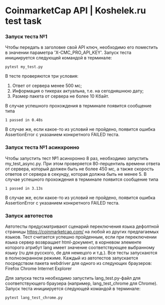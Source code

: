 # CoinmarketCap API | Koshelek.ru test task

### Запуск теста №1

Чтобы передать в заголовке свой API ключ, необходимо его поместить в значении параметра 'X-CMC_PRO_API_KEY'.
Запуск теста инициируется следующей командой в терминале:
```shell script
pytest my_test.py
```
В тесте проверяются три условия:
1) Ответ от сервера менее 500 мс;
2) Информация о тикерах актуальна, т.е. на сегодняшнюю дату;
3) Размер пакета от сервера не более 10 Кбайт.

В случае успешного прохождения в терминале появится сообщение типа 
```shell script
1 passed in 0.48s
```
В случае же, если какое-то из условий не пройдено, появится ошибка AssertionError с указанием конкретного FAILED теста.

### Запуск теста №1 асинхронно

Чтобы запустить тест №1 асинхронно 8 раз, необходимо запустить my_test_async.py. 
При этом проверяется 80-перцентиль времени ответа от сервера, который должен быть не более 450 мс,
а также скорость ответов от сервера в секунду, которая должна быть не менее 5.
В случае успешного прохождения в терминале появится сообщение типа 
```shell script
1 passed in 3.13s 
```
В случае же, если какое-то из условий не пройдено, появится ошибка AssertionError с указанием конкретного FAILED теста.

### Запуск автотестов

Автотесты предусматривают сценарий переключения языка дефолтной страницы https://coinmarketcap.com/ на любой из других
предлагаемых языков. Тест считается успешно пройденным, если при переключении языка сервер возвращает html-документ, в корневом элементе которого атрибут lang имеет значение соответствующее выбранному языку (ru для русского, de для немецого и т.д.). Все тесты запускаются в полноэкранном режиме.
Каждый из автотестов запускается посредством пакета webdriver для одного из следующих браузеров:
Firefox 
Chrome
Internet Explorer

Для запуска теста необходимо запустить lang_test.py-файл для соответствующего браузера (например, lang_test_chrome для Chrome). 
Запуск теста инициируется следующей командой в терминале:
```shell script
pytest lang_test_chrome.py
```

